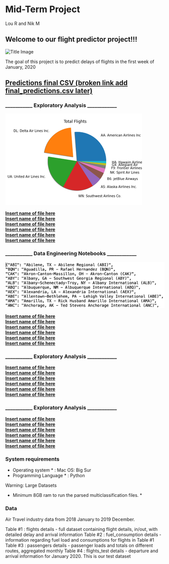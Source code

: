 # Mid-Term Project
Lou R and Nik M

## Welcome to our flight predictor project!!!

![Title Image](https://www.freepnglogos.com/uploads/plane-png/plane-png-flights-airlines-msp-airport-1.png)

The goal of this project is to predict delays of flights in the first week of January, 2020

## [Predictions final CSV (broken link add final_predictions.csv later)](final_predictions.csv)

### ___________ Exploratory Analysis ____________
![Total Flights](https://github.com/bmskarate/LH_midterm_project/blob/main/charting/total_flights_pie.png)


[**Insert name of file here**](file_name.csv)  
[**Insert name of file here**](file_name.csv)  
[**Insert name of file here**](file_name.csv)  
[**Insert name of file here**](file_name.csv)  
[**Insert name of file here**](file_name.csv)  
[**Insert name of file here**](file_name.csv)  


### ___________ Data Engineering Notebooks ____________
![Total Flights](https://github.com/bmskarate/LH_midterm_project/blob/main/charting/screen_shot_dictionary.png)


[**Insert name of file here**](file_name.csv)  
[**Insert name of file here**](file_name.csv)  
[**Insert name of file here**](file_name.csv)  
[**Insert name of file here**](file_name.csv)  
[**Insert name of file here**](file_name.csv)  
[**Insert name of file here**](file_name.csv)  

### ___________ Exploratory Analysis ____________

[**Insert name of file here**](file_name.csv)  
[**Insert name of file here**](file_name.csv)  
[**Insert name of file here**](file_name.csv)  
[**Insert name of file here**](file_name.csv)  
[**Insert name of file here**](file_name.csv)  
[**Insert name of file here**](file_name.csv)  

### ___________ Exploratory Analysis ____________

[**Insert name of file here**](file_name.csv)  
[**Insert name of file here**](file_name.csv)  
[**Insert name of file here**](file_name.csv)  
[**Insert name of file here**](file_name.csv)  
[**Insert name of file here**](file_name.csv)  
[**Insert name of file here**](file_name.csv)  

### System requirements
* Operating system * : Mac OS: Big Sur
* Programming Language * : Python

Warning: Large Datasets
* Minimum 8GB ram to run the parsed multiclassification files. *

### Data

Air Travel industry data from 2018 January to 2019 December.

Table #1 : flights
details - full dataset containing flight details, in/out, with detailed delay and arrival information
Table #2 : fuel_consumption
details - information regarding fuel load and consumptions for flights in Table #1
Table #3 : passengers
details - passenger loads and totals on different routes, aggregated monthly
Table #4 : flights_test
details - departure and arrival information for January 2020. This is our test dataset


